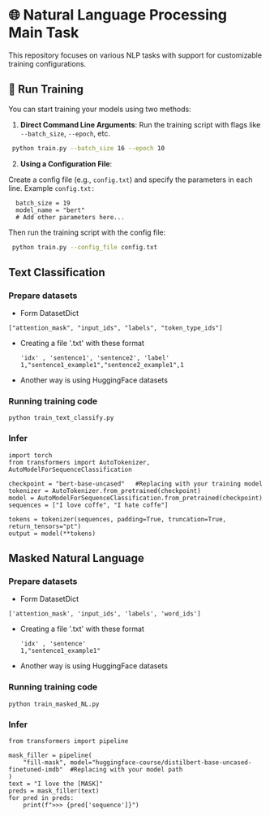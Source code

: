 # 🌐 Natural Language Processing Main Task


This repository focuses on various NLP tasks with support for customizable training configurations.


## 🚀 Run Training


  You can start training your models using two methods:

1. **Direct Command Line Arguments**: 
  Run the training script with flags like `--batch_size`, `--epoch`, etc.
  ```bash
   python train.py --batch_size 16 --epoch 10
  ```
2. **Using a Configuration File**: 

  Create a config file (e.g., `config.txt`) and specify the parameters in each line. Example `config.txt:`

  ```
    batch_size = 19
    model_name = "bert"
    # Add other parameters here...
  ```
  Then run the training script with the config file:
  ```bash
   python train.py --config_file config.txt
  ```

## Text Classification

### Prepare datasets
- Form DatasetDict
```
["attention_mask", "input_ids", "labels", "token_type_ids"]
```
- Creating a file '.txt' with these format
    ```
    'idx' , 'sentence1', 'sentence2', 'label' 
    1,"sentence1_example1","sentence2_example1",1
    ```
- Another way is using HuggingFace datasets

### Running training code

```
python train_text_classify.py
```
### Infer
```
import torch
from transformers import AutoTokenizer, AutoModelForSequenceClassification

checkpoint = "bert-base-uncased"   #Replacing with your training model
tokenizer = AutoTokenizer.from_pretrained(checkpoint)
model = AutoModelForSequenceClassification.from_pretrained(checkpoint)
sequences = ["I love coffe", "I hate coffe"]

tokens = tokenizer(sequences, padding=True, truncation=True, return_tensors="pt")
output = model(**tokens)
```

## Masked Natural Language

### Prepare datasets
- Form DatasetDict
```
['attention_mask', 'input_ids', 'labels', 'word_ids']
```
- Creating a file '.txt' with these format
    ```
    'idx' , 'sentence' 
    1,"sentence1_example1"
    ```
- Another way is using HuggingFace datasets

### Running training code

```
python train_masked_NL.py
```
### Infer
```
from transformers import pipeline

mask_filler = pipeline(
    "fill-mask", model="huggingface-course/distilbert-base-uncased-finetuned-imdb"  #Replacing with your model path 
)
text = "I love the [MASK]"
preds = mask_filler(text)
for pred in preds:
    print(f">>> {pred['sequence']}")
```

